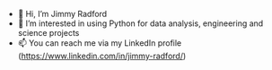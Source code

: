 - 👋 Hi, I’m Jimmy Radford
- 👀 I’m interested in using Python for data analysis, engineering and science projects
- 📫 You can reach me via my LinkedIn profile (https://www.linkedin.com/in/jimmy-radford/)

<!---
jradford5/jradford5 is a ✨ special ✨ repository because its `README.md` (this file) appears on your GitHub profile.
You can click the Preview link to take a look at your changes.
--->
